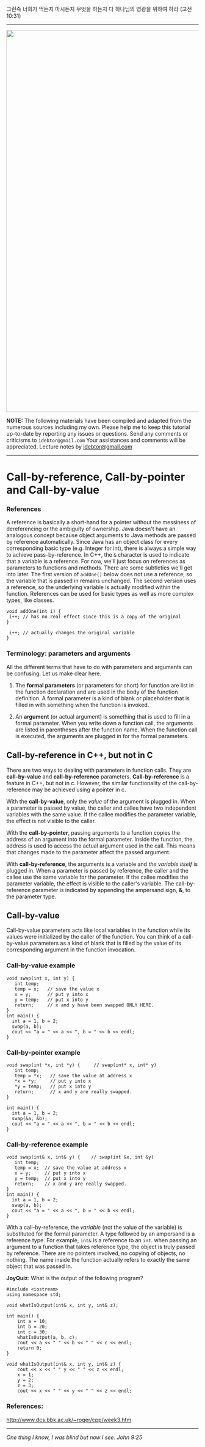 그런즉 너희가 먹든지 마시든지 무엇을 하든지 다 하나님의 영광을 위하여 하라 (고전10:31)

-------
<img src="https://github.com/idebtor/nowic/blob/c4d8ad9a5a51d14744e3e5b66da376c8bef15292/images/cplus_ds_title.jpg?raw=true" width=1000>

__NOTE:__ The following materials have been compiled and adapted from the numerous sources including my own. Please help me to keep this tutorial up-to-date by reporting any issues or questions. Send any comments or criticisms to `idebtor@gmail.com` Your assistances and comments will be appreciated.
Lecture notes by idebtor@gmail.com

-----
# Call-by-reference, Call-by-pointer and Call-by-value

### References
A reference is basically a short-hand for a pointer without the messiness of dereferencing or the ambiguity of ownership. Java doesn't have an analogous concept because object arguments to Java methods are passed by reference automatically. Since Java has an object class for every corresponding basic type (e.g. Integer for int), there is always a simple way to achieve pass-by-reference. In C++, the `&` character is used to indicate that a variable is a reference. For now, we'll just focus on references as parameters to functions and methods. There are some subtleties we'll get into later. The first version of `addOne()` below does not use a reference, so the variable that is passed in remains unchanged. The second version uses a reference, so the underlying variable is actually modified within the function. References can be used for basic types as well as more complex types, like classes.
```
void addOne(int i) {
 i++; // has no real effect since this is a copy of the original
}
```
``` void addOne(int& i) {
 i++; // actually changes the original variable
}
```

### Terminology: parameters and arguments
All the different terms that have to do with parameters and arguments can be confusing.  Let us make clear here.

1. The __formal parameters__ (or parameters for short) for function are list in the function declaration and are used in the body of the function definition.  A formal parameter is a kind of blank or placeholder that is filled in with something when the function is invoked.

2. An __argument__ (or actual argument) is something that is used to fill in a formal parameter.  When you write down a function call, the arguments are listed in parentheses after the function name.  When the function call is executed, the arguments are plugged in for the formal parameters.  

## Call-by-reference in C++, but not in C
There are two ways to dealing with parameters in function calls. They are __call-by-value__ and __call-by-reference__ parameters.  __Call-by-reference__ is a feature in C++, but not in c. However, the similar functionality of the call-by-reference may be achieved using a pointer in c.

With the __call-by-value__, only the _value_ of the argument is plugged in. When a parameter is passed by value, the caller and callee have two independent variables with the same value. If the callee modifies the parameter variable, the effect is not visible to the caller.

With the __call-by-pointer__, passing arguments to a function copies the address of an argument into the formal parameter. Inside the function, the address is used to access the actual argument used in the call. This means that changes made to the parameter affect the passed argument.

With __call-by-reference__, the arguments is a variable and _the variable itself_ is plugged in. When a parameter is passed by reference, the caller and the callee use the same variable for the parameter. If the callee modifies the parameter variable, the effect is visible to the caller's variable. The call-by-reference parameter is indicated by appending the ampersand sign, __&__, to the parameter type.

## Call-by-value
Call-by-value parameters acts like local variables in the function while its values were initialized by the caller of the function. You can think of a call-by-value parameters as a kind of blank that is filled by the value of its corresponding argument in the function invocation.

### Call-by-value example
```
void swap(int x, int y) {
   int temp;
   temp = x;   // save the value x
   x = y;      // put y into x
   y = temp;   // put x into y
   return;     // x and y have been swapped ONLY HERE.
}
int main() {
  int a = 1, b = 2;
  swap(a, b);
  cout << "a = " << a << ", b = " << b << endl;
}
```

### Call-by-pointer example
```
void swap(int *x, int *y) {     // swap(int* x, int* y)
   int temp;
   temp = *x;   // save the value at address x
   *x = *y;     // put y into x
   *y = temp;   // put x into y
   return;      // x and y are really swapped.
}

int main() {
  int a = 1, b = 2;
  swap(&a, &b);
  cout << "a = " << a << ", b = " << b << endl;
}
```

### Call-by-reference example
```
void swap(int& x, int& y) {    // swap(int &x, int &y)
   int temp;
   temp = x;  // save the value at address x
   x = y;     // put y into x
   y = temp;  // put x into y
   return;    // x and y are really swapped.
}
int main() {
  int a = 1, b = 2;
  swap(a, b);
  cout << "a = " << a << ", b = " << b << endl;
}
```
With a call-by-reference, the _variable_ (not the value of the variable) is substituted for the formal parameter. A type followed by an ampersand is a reference type. For example, `int&` is a reference to an `int`. when passing an argument to a function that takes reference type, the object is truly passed by reference. There are no pointers involved, no copying of objects, no nothing. The name inside the function actually refers to exactly the same object that was passed in.

__JoyQuiz__: What is the output of the following program?
```
#include <iostream>
using namespace std;

void whatIsOutput(int& x, int y, int& z);

int main() {
    int a = 10;
    int b = 20;
    int c = 30;
    whatIsOutput(a, b, c);
    cout << a << " " << b << " " << c << endl;
    return 0;
}

void whatIsOutput(int& x, int y, int& z) {
    cout << x << " " y << " " << z << endl;
    x = 1;
    y = 2;
    z = 3;
    cout << x << " " << y << " " << z << endl;
```


### References:
http://www.dcs.bbk.ac.uk/~roger/cpp/week3.htm

----------------------------
_One thing I know, I was blind but now I see. John 9:25_
